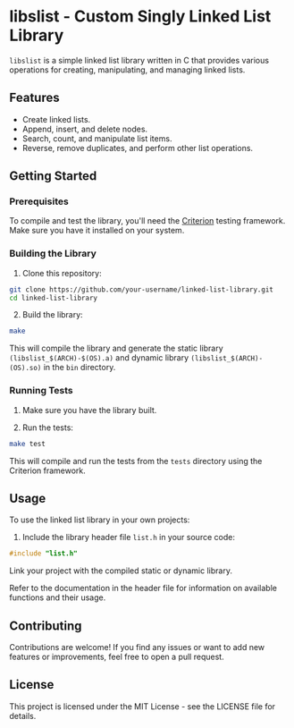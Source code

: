 # libslist - Custom Singly Linked List Library

`libslist` is a simple linked list library written in C that provides various operations for creating, manipulating, and managing linked lists.

## Features

- Create linked lists.
- Append, insert, and delete nodes.
- Search, count, and manipulate list items.
- Reverse, remove duplicates, and perform other list operations.

## Getting Started

### Prerequisites

To compile and test the library, you'll need the [Criterion](https://github.com/Snaipe/Criterion) testing framework. Make sure you have it installed on your system.

### Building the Library

1. Clone this repository:
```bash
git clone https://github.com/your-username/linked-list-library.git
cd linked-list-library
```

2. Build the library:
```bash
make
```

This will compile the library and generate the static library `(libslist_$(ARCH)-$(OS).a)` and dynamic library `(libslist_$(ARCH)-(OS).so)` in the `bin` directory.

### Running Tests

1. Make sure you have the library built.

2. Run the tests:
```bash
make test
```

This will compile and run the tests from the `tests` directory using the Criterion framework.

## Usage

To use the linked list library in your own projects:

1. Include the library header file `list.h` in your source code:

```c
#include "list.h"
```

Link your project with the compiled static or dynamic library.

Refer to the documentation in the header file for information on available functions and their usage.

## Contributing
Contributions are welcome! If you find any issues or want to add new features or improvements, feel free to open a pull request.

## License
This project is licensed under the MIT License - see the LICENSE file for details.
